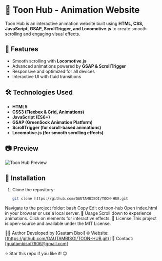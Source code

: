 # 🎨 Toon Hub - Animation Website  

Toon Hub is an interactive animation website built using **HTML, CSS, JavaScript, GSAP, ScrollTrigger, and Locomotive.js** to create smooth scrolling and engaging visual effects.  

## 🚀 Features  
- Smooth scrolling with **Locomotive.js**  
- Advanced animations powered by **GSAP & ScrollTrigger**  
- Responsive and optimized for all devices  
- Interactive UI with fluid transitions  

## 🛠️ Technologies Used  
- **HTML5**  
- **CSS3 (Flexbox & Grid, Animations)**  
- **JavaScript (ES6+)**  
- **GSAP (GreenSock Animation Platform)**  
- **ScrollTrigger (for scroll-based animations)**  
- **Locomotive.js (for smooth scrolling effects)**  

## 📷 Preview  
![Toon Hub Preview](link-to-your-screenshot.png)  

## 📂 Installation  
1. Clone the repository:  
   ```bash
   git clone https://github.com/GAUTAMBISOI/TOON-HUB.git
Navigate to the project folder:
bash
Copy
Edit
cd toon-hub
Open index.html in your browser or use a local server.
📌 Usage
Scroll down to experience animations.
Click on elements for interactive effects.
📜 License
This project is open-source and available under the MIT License.

👨‍💻 Author
Developed by [Gautam Bisoi]
🌐 Website: [[(https://github.com/GAUTAMBISOI/TOON-HUB.git)](https://gautambisoi.github.io/TOON-HUB/)]
📩 Contact: [guatambisoi7906@gmail.com]

⭐ Star this repo if you like it! 😊
